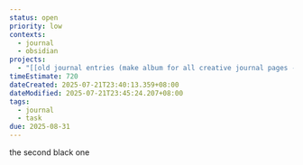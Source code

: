 ```yaml
---
status: open
priority: low
contexts:
  - journal
  - obsidian
projects:
  - "[[old journal entries (make album for all creative journal pages - INCLUDE ALL PAGES)]]"
timeEstimate: 720
dateCreated: 2025-07-21T23:40:13.359+08:00
dateModified: 2025-07-21T23:45:24.207+08:00
tags:
  - journal
  - task
due: 2025-08-31
---
```


the second black one

